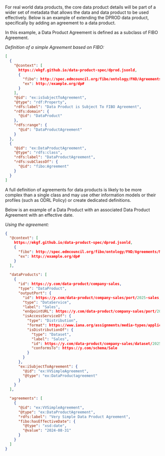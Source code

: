 For real world data products, the core data product details will be part of a wider set of metadata that allows the data and data product to be used effectively. Below is an example of extending the DPROD data product, specifically by adding an agreement to a data product.

In this example, a Data Product Agreement is defined as a subclass of FIBO Agreement. 

*Definition of a simple Agreement based on FIBO:*

```json
[
  {
    "@context": [
      https://ekgf.github.io/data-product-spec/dprod.jsonld,
      {
        "fibo": http://spec.edmcouncil.org/fibo/ontology/FND/Agreements/MetadataFNDAgreements/#,
        "ex": http://example.org/dp#
      }
    ],
    "@id": "ex:isSubjectToAgreement",
    "@type": "rdf:Property",
    "rdfs:label": "Data Product is Subject To FIBO Agreement",
    "rdfs:domain": {
      "@id": "DataProduct"
    },
    "rdfs:range": {
      "@id": "DataProductAgreement"
    }
  },
  {
    "@id": "ex:DataProductAgreement",
    "@type": "rdfs:class",
    "rdfs:label": "DataProductAgreement",
    "rdfs:subClassOf": {
      "@id": "fibo:Agreement"
    }
  }
]
```

A full definition of agreements for data products is likely to be more complex than a single class and may use other information models or their profiles (such as ODRL Policy) or create dedicated definitions.

Below is an example of a Data Product with an associated Data Product Agreement with an effective date.

*Using the agreement:*

```json
{
  "@context": [
    https://ekgf.github.io/data-product-spec/dprod.jsonld,
    {
      "fibo": http://spec.edmcouncil.org/fibo/ontology/FND/Agreements/MetadataFNDAgreements/#,
      "ex": http://example.org/dp#
    }
  ],
  
  "dataProducts": [
    {
      "id": https://y.com/data-product/company-sales,
      "type": "DataProduct",
      "outputPort": {
        "id": https://y.com/data-product/company-sales/port/2025-sales,
        "type": "DataService",
        "label": "Sales",
        "endpointURL": https://y.com/data-product/company-sales/port/2025-sales,
        "isAccessServiceOf": {
          "type": "Distribution",
          "format": https://www.iana.org/assignments/media-types/application/json,
          "isDistributionOf": {
            "type": "Dataset",
            "label": "Sales",
            "id": https://y.com/data-product/company-sales/dataset/2025-sales,
            "conformsTo": https://y.com/schema/Sale
          }
        }
      },
      "ex:iSubjectToAgreement": {
        "@id": "ex:VVSimpleAgreement",
        "@type": "ex:DataProductagreement"
      }
    }
  ],

  "agreements": [
    {
      "@id": "ex:VVSimpleAgreement",
      "@type": "ex:DataProductAgreement",
      "rdfs:label": "Very Simple Data Product Agreement",
      "fibo:hasEffectiveDate": {
        "@type": "xsd:date",
        "@value": "2024-08-31"
      }
    }
  ]
}
```

